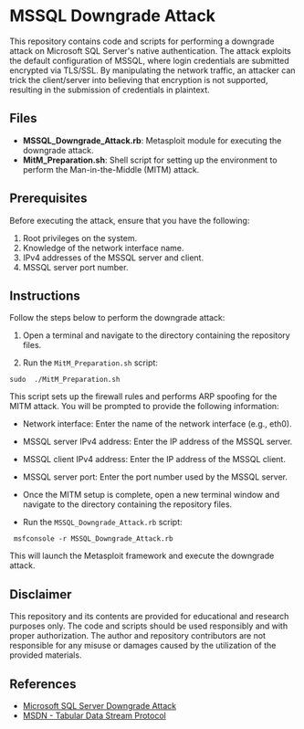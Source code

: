 # MSSQL Downgrade Attack 

This repository contains code and scripts for performing a downgrade attack on Microsoft SQL Server's native authentication. The attack exploits the default configuration of MSSQL, where login credentials are submitted encrypted via TLS/SSL. By manipulating the network traffic, an attacker can trick the client/server into believing that encryption is not supported, resulting in the submission of credentials in plaintext.

## Files

- **MSSQL_Downgrade_Attack.rb**: Metasploit module for executing the downgrade attack.
- **MitM_Preparation.sh**: Shell script for setting up the environment to perform the Man-in-the-Middle (MITM) attack.

## Prerequisites

Before executing the attack, ensure that you have the following:

1. Root privileges on the system.
2. Knowledge of the network interface name.
3. IPv4 addresses of the MSSQL server and client.
4. MSSQL server port number.

## Instructions

Follow the steps below to perform the downgrade attack:

1. Open a terminal and navigate to the directory containing the repository files.
    
2. Run the `MitM_Preparation.sh` script:
```shell
sudo  ./MitM_Preparation.sh
```

This script sets up the firewall rules and performs ARP spoofing for the MITM attack. You will be prompted to provide the following information:

- Network interface: Enter the name of the network interface (e.g., eth0).
- MSSQL server IPv4 address: Enter the IP address of the MSSQL server.
- MSSQL client IPv4 address: Enter the IP address of the MSSQL client.
- MSSQL server port: Enter the port number used by the MSSQL server.
- Once the MITM setup is complete, open a new terminal window and navigate to the directory containing the repository files.
    
- Run the `MSSQL_Downgrade_Attack.rb` script:
```shell
 msfconsole -r MSSQL_Downgrade_Attack.rb
```    

 This will launch the Metasploit framework and execute the downgrade attack.   
 


## Disclaimer

This repository and its contents are provided for educational and research purposes only. The code and scripts should be used responsibly and with proper authorization. The author and repository contributors are not responsible for any misuse or damages caused by the utilization of the provided materials.

## References

- [Microsoft SQL Server Downgrade Attack](http://f0rki.at/microsoft-sql-server-downgrade-attack.html)
- [MSDN - Tabular Data Stream Protocol](http://msdn.microsoft.com/en-us/library/dd304523%28v=PROT.13%29.aspx)
